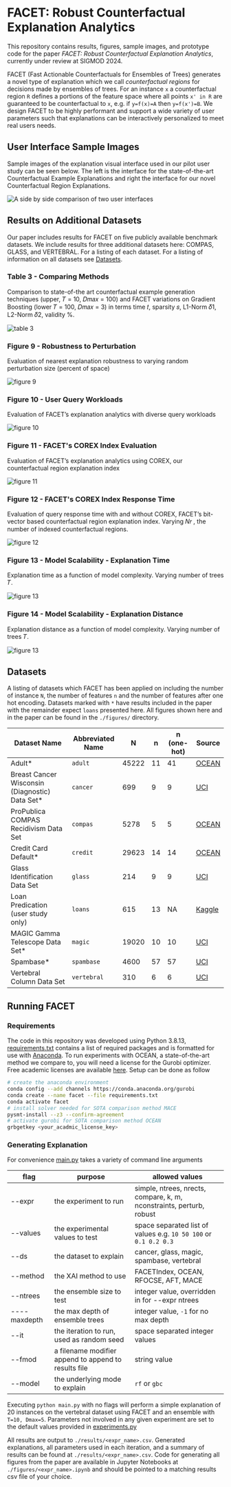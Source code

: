 # FACET: Robust Counterfactual Explanation Analytics

This repository contains results, figures, sample images, and prototype code for the paper *FACET: Robust Counterfactual Explanation Analytics*, currently under review at SIGMOD 2024.

FACET (Fast Actionable Counterfactuals for Ensembles of Trees) generates a novel type of explanation which we call *counterfactual regions* for decisions made by ensembles of trees. For an instance `x` a counterfactual region `R` defines a portions of the feature space where all points `x' in R` are guaranteed to be counterfactual to `x`, e.g. if `y=f(x)=A` then `y=f(x')=B`. We design FACET to be highly performant and support a wide variety of user parameters such that explanations can be interactively personalized to meet real users needs.

## User Interface Sample Images

Sample images of the explanation visual interface used in our pilot user study can be seen below. The left is the interface for the state-of-the-art Counterfactual Example Explanations and right the interface for our novel Counterfactual Region Explanations.

![A side by side comparison of two user interfaces](./figures/user-study/side_by_side.png)

## Results on Additional Datasets

Our paper includes results for FACET on five publicly available benchmark datasets. We include results for three additional datasets here: COMPAS, GLASS, and VERTEBRAL. For a listing of each dataset. For a listing of information on all datasets see [Datasets](#datasets).

### Table 3 - Comparing Methods

Comparison to state-of-the art counterfactual example generation techniques (upper, 𝑇 = 10, 𝐷𝑚𝑎𝑥 = 100) and FACET
variations on Gradient Boosting (lower 𝑇 = 100, 𝐷𝑚𝑎𝑥 = 3) in terms time 𝑡, sparsity 𝑠, L1-Norm 𝛿1, L2-Norm 𝛿2, validity %.

![table 3](./figures/final-github/compare_methods_all.png)

### Figure 9 - Robustness to Perturbation

Evaluation of nearest explanation robustness to varying random perturbation size (percent of space)

![figure 9](./figures/final-github/perturbation_valid.png)

### Figure 10 - User Query Workloads

Evaluation of FACET’s explanation analytics with diverse query workloads

![figure 10](./figures/final-github/user_simulation.png)

### Figure 11 - FACET's COREX Index Evaluation

Evaluation of FACET’s explanation analytics using COREX, our counterfactual region explanation index

![figure 11](./figures/final-github/index_evaluation.png)

### Figure 12 - FACET's COREX Index Response Time

Evaluation of query response time with and without COREX, FACET’s bit-vector based counterfactual region
explanation index. Varying 𝑁𝑟 , the number of indexed counterfactual regions.

![figure 12](./figures/final-github/nrects_texplain_bar.png)

### Figure 13 - Model Scalability - Explanation Time

Explanation time as a function of model complexity. Varying number of trees 𝑇.

![figure 13](./figures/final-github/ntrees_texplain.png)

### Figure 14 - Model Scalability - Explanation Distance

 Explanation distance as a function of model complexity. Varying number of trees 𝑇.

![figure 13](./figures/final-github/ntrees_dist.png)

## Datasets

A listing of datasets which FACET has been applied on including the number of instance `N`, the number of features `n` and the number of features after one hot encoding. Datasets marked with `*` have results included in the paper with the remainder expect `loans` presented here. All figures shown here and in the paper can be found in the `./figures/` directory.

| Dataset Name                                   | Abbreviated Name | N     | n   | n (one-hot) | Source                                                                                  |
| ---------------------------------------------- | ---------------- | ----- | --- | ----------- | --------------------------------------------------------------------------------------- |
| Adult*                                         | `adult`          | 45222 | 11  | 41          | [OCEAN](https://github.com/vidalt/OCEAN)                                                |
| Breast Cancer Wisconsin (Diagnostic) Data Set* | `cancer`         | 699   | 9   | 9           | [UCI](https://archive.ics.uci.edu/ml/datasets/Breast+Cancer+Wisconsin+%28Diagnostic%29) |
| ProPublica COMPAS Recidivism Data Set          | `compas`         | 5278  | 5   | 5           | [OCEAN](https://github.com/vidalt/OCEAN)                                                |
| Credit Card Default*                           | `credit`         | 29623 | 14  | 14          | [OCEAN](https://github.com/vidalt/OCEAN)                                                |
| Glass Identification Data Set                  | `glass`          | 214   | 9   | 9           | [UCI](https://archive.ics.uci.edu/ml/datasets/Glass+Identification)                     |
| Loan Predication (user study only)             | `loans`          | 615   | 13  | NA          | [Kaggle](https://www.kaggle.com/datasets/ninzaami/loan-predication)                     |
| MAGIC Gamma Telescope Data Set*                | `magic`          | 19020 | 10  | 10          | [UCI](https://archive.ics.uci.edu/ml/datasets/MAGIC+Gamma+Telescope)                    |
| Spambase*                                      | `spambase`       | 4600  | 57  | 57          | [UCI](https://archive.ics.uci.edu/ml/datasets/Spambase)                                 |
| Vertebral Column Data Set                      | `vertebral`      | 310   | 6   | 6           | [UCI](https://archive.ics.uci.edu/ml/datasets/vertebral+column)                         |

## Running FACET

### Requirements

The code in this repository was developed using Python 3.8.13, [requirements.txt](./requirements.txt) contains a list of required packages and is formatted for use with [Anaconda](https://www.anaconda.com/). To run experiments with OCEAN, a state-of-the-art method we compare to, you will need a license for the Gurobi optimizer. Free academic licenses are available [here](https://www.gurobi.com/academia/academic-program-and-licenses/). Setup can be done as follow

```bash
# create the anaconda environment
conda config --add channels https://conda.anaconda.org/gurobi
conda create --name facet --file requirements.txt
conda activate facet
# install solver needed for SOTA comparison method MACE
pysmt-install --z3 --confirm-agreement
# activate gurobi for SOTA comparison method OCEAN
grbgetkey <your_acadmic_license_key>
```

### Generating Explanation

For convenience [main.py](./main.py) takes a variety of command line arguments

| flag         | purpose                                              | allowed values                                                       |
| ------------ | ---------------------------------------------------- | -------------------------------------------------------------------- |
| --expr       | the experiment to run                                | simple, ntrees, nrects, compare, k, m, nconstraints, perturb, robust |
| --values     | the experimental values to test                      | space separated list of values e.g. `10 50 100` or `0.1 0.2 0.3`     |
| --ds         | the dataset to explain                               | cancer, glass, magic, spambase, vertebral                            |
| --method     | the XAI method to use                                | FACETIndex, OCEAN, RFOCSE, AFT, MACE                                 |
| --ntrees     | the ensemble size to test                            | integer value, overridden in for --expr ntrees                       |
| ----maxdepth | the max depth of ensemble trees                      | integer value, `-1` for no max depth                                 |
| --it         | the iteration to run, used as random seed            | space separated integer values                                       |
| --fmod       | a filename modifier append to append to results file | string value                                                         |
| --model      | the underlying mode to explain                       | `rf` or `gbc`                                                        |

Executing `python main.py` with no flags will perform a simple explanation of 20 instances on the vertebral dataset using FACET and an ensemble with `T=10, Dmax=5`. Parameters not involved in any given experiment are set to the default values provided in [experiments.py](./experiments/experiments.py)

All results are output to `./results/<expr_name>.csv`. Generated explanations, all parameters used in each iteration, and a summary of results can be found at `./results/<expr_name>.csv`. Code for generating all figures from the paper are available in Jupyter Notebooks at `./figures/<expr_name>.ipynb` and should be pointed to a matching results csv file of your choice.

